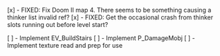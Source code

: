 [x] - FIXED: Fix Doom II map 4. There seems to be something causing a thinker list invalid ref?
[x] - FIXED: Get the occasional crash from thinker slots running out before level start?

[ ] - Implement EV_BuildStairs
[ ] - Implement P_DamageMobj
[ ] - Implement texture read and prep for use